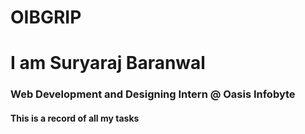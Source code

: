 # OIBGRIP
<h1>I am Suryaraj Baranwal</h1>
<h3>Web Development and Designing Intern @ Oasis Infobyte</h3>
<h4>This is a record of all my tasks</h4>
